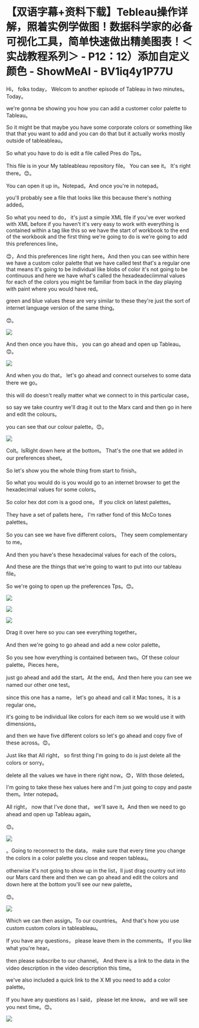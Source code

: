 # 【双语字幕+资料下载】Tebleau操作详解，照着实例学做图！数据科学家的必备可视化工具，简单快速做出精美图表！＜实战教程系列＞ - P12：12）添加自定义颜色 - ShowMeAI - BV1iq4y1P77U

Hi， folks today， Welcom to another episode of Tableau in two minutes。 Today。

 we're gonna be showing you how you can add a customer color palette to Tableau。

 So it might be that maybe you have some corporate colors or something like that that you want to add and you can do that but it actually works mostly outside of tableableau。

 So what you have to do is edit a file called Pres do Tps。

 This file is in your My tableableau repository file。 You can see it。 It's right there。😊。

You can open it up in。Notepad。And once you're in notepad。

 you'll probably see a file that looks like this because there's nothing added。

 So what you need to do， it's just a simple XML file if you've ever worked with XML before if you haven't it's very easy to work with everything is contained within a tag like this so we have the start of workbook to the end of the workbook and the first thing we're going to do is we're going to add this preferences line。

😊，And this preferences line right here。And then you can see within here we have a custom color palette that we have called test that's a regular one that means it's going to be individual like blobs of color it's not going to be continuous and here we have what's called the hexadeadeciimmal values for each of the colors you might be familiar from back in the day playing with paint where you would have red。

 green and blue values these are very similar to these they're just the sort of internet language version of the same thing。

😊。

![](img/a75b515a90694e4ca69dcd908cf6e991_1.png)

And then once you have this， you can go ahead and open up Tableau。😊。



![](img/a75b515a90694e4ca69dcd908cf6e991_3.png)

And when you do that， let's go ahead and connect ourselves to some data there we go。

 this will do doesn't really matter what we connect to in this particular case。

 so say we take country we'll drag it out to the Marx card and then go in here and edit the colours。

 you can see that our colour palette。😊。

![](img/a75b515a90694e4ca69dcd908cf6e991_5.png)

Colt。IsRight down here at the bottom。 That's the one that we added in our preferences sheet。

 So let's show you the whole thing from start to finish。

 So what you would do is you would go to an internet browser to get the hexadecimal values for some colors。

 So color hex dot com is a good one。 If you click on latest palettes。

 They have a set of pallets here。 I'm rather fond of this McCo tones palettes。

 So you can see we have five different colors。 They seem complementary to me。

 And then you have's these hexadecimal values for each of the colors。

 And these are the things that we're going to want to put into our tableau file。

 So we're going to open up the preferences Tps。😊。

![](img/a75b515a90694e4ca69dcd908cf6e991_7.png)

![](img/a75b515a90694e4ca69dcd908cf6e991_8.png)

![](img/a75b515a90694e4ca69dcd908cf6e991_9.png)

Drag it over here so you can see everything together。

 And then we're going to go ahead and add a new color palette。

 So you see how everything is contained between two。Of these colour palette。Pieces here。

 just go ahead and add the start。At the end。And then here you can see we named our other one test。

 since this one has a name， let's go ahead and call it Mac tones。It is a regular one。

 it's going to be individual like colors for each item so we would use it with dimensions。

 and then we have five different colors so let's go ahead and copy five of these across。😊。

Just like that All right， so first thing I'm going to do is just delete all the colors or sorry。

 delete all the values we have in there right now。😊，With those deleted。

 I'm going to take these hex values here and I'm just going to copy and paste them。Inter notepad。

All right， now that I've done that， we'll save it。And then we need to go ahead and open up Tableau again。

😊。

![](img/a75b515a90694e4ca69dcd908cf6e991_11.png)

。Going to reconnect to the data， make sure that every time you change the colors in a color palette you close and reopen tableau。

 otherwise it's not going to show up in the list，ll just drag country out into our Mars card there and then we can go ahead and edit the colors and down here at the bottom you'll see our new palette。

😊。

![](img/a75b515a90694e4ca69dcd908cf6e991_13.png)

Which we can then assign。To our countries。 And that's how you use custom custom colors in tableableau。

 If you have any questions， please leave them in the comments。 If you like what you're hear。

 then please subscribe to our channel。 And there is a link to the data in the video description in the video description this time。

 we've also included a quick link to the X Ml you need to add a color palette。

 If you have any questions as I said， please let me know。 and we will see you next time。😊。



![](img/a75b515a90694e4ca69dcd908cf6e991_15.png)